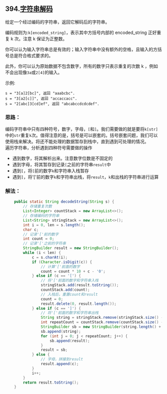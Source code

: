 ## 394.[字符串解码](https://leetcode-cn.com/problems/decode-string/)
给定一个经过编码的字符串，返回它解码后的字符串。

编码规则为:`k[encoded_string]`，表示其中方括号内部的 encoded_string 正好重复 k 次。注意 k 保证为正整数。

你可以认为输入字符串总是有效的；输入字符串中没有额外的空格，且输入的方括号总是符合格式要求的。

此外，你可以认为原始数据不包含数字，所有的数字只表示重复的次数 k ，例如不会出现像`3a`或`2[4]`的输入。

示例:
```
s = "3[a]2[bc]", 返回 "aaabcbc".
s = "3[a2[c]]", 返回 "accaccacc".
s = "2[abc]3[cd]ef", 返回 "abcabccdcdcdef".
```

### 思路：
编码字符串中只有四种符号，数字，字母，`[`和`]`。我们需要做的就是要将`k[str]`中的`str`重复`k`次。值得注意的是，括号是可以嵌套的。括号嵌套问题，我们可以使用栈来解决。将还不能处理的数据暂存到栈中，直到遇到可处理的情况。  
遍历字符串，分析遇到四种符号需要做的操作

* 遇到数字，将其解析出来。注意数字位数是不固定的
* 遇到字母，将其暂存到记录`[`之前的字符串`result`中
* 遇到`[`，将`[`前的数字`k`和字符串入栈暂存
* 遇到`]`，将'['前的数字`k`和字符串出栈，将`result`，`k`和出栈的字符串进行运算

### 解法：
```Java
    public static String decodeString(String s) {
        // 存储重复次数
        List<Integer> countStack = new ArrayList<>();
        // 存储编码的字符串
        List<String> stringStack = new ArrayList<>();
        int i = 0, len = s.length();
        char c;
        // 记录'['前的数字
        int count = 0;
        // 记录'['之前的字符串
        StringBuilder result = new StringBuilder();
        while (i < len) {
            c = s.charAt(i);
            if (Character.isDigit(c)) {
                // 计算'['前面的数字
                count = count * 10 + c - '0';
            } else if (c == '[') {
                // 将'['前面的数字和字符串入栈
                stringStack.add(result.toString());
                countStack.add(count);
                // 入栈后，重置count和result
                count = 0;
                result.delete(0, result.length());
            } else if (c == ']') {
                // 将'['前面的数字和字符串出栈
                String string = stringStack.remove(stringStack.size() - 1);
                int repeatCount = countStack.remove(countStack.size() - 1);
                StringBuilder sb = new StringBuilder(string.length() + repeatCount * result.length());
                sb.append(string);
                for (int j = 0; j < repeatCount; j++) {
                    sb.append(result);
                }
                result = sb;
            } else {
                // 字母，拼接到result
                result.append(c);
            }
            i++;
        }
        return result.toString();
    }
```
